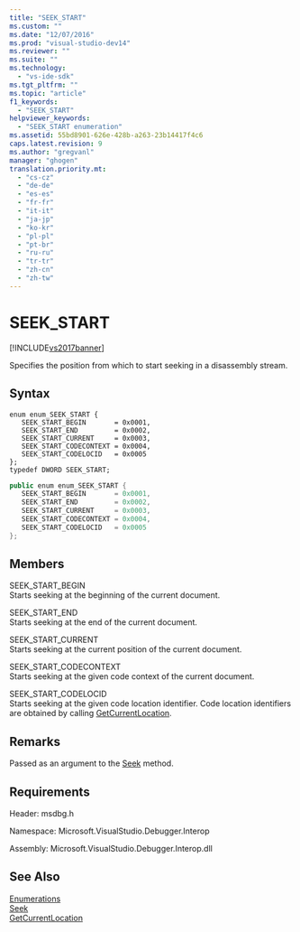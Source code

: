 ```yaml
---
title: "SEEK_START"
ms.custom: ""
ms.date: "12/07/2016"
ms.prod: "visual-studio-dev14"
ms.reviewer: ""
ms.suite: ""
ms.technology: 
  - "vs-ide-sdk"
ms.tgt_pltfrm: ""
ms.topic: "article"
f1_keywords: 
  - "SEEK_START"
helpviewer_keywords: 
  - "SEEK_START enumeration"
ms.assetid: 55bd8901-626e-428b-a263-23b14417f4c6
caps.latest.revision: 9
ms.author: "gregvanl"
manager: "ghogen"
translation.priority.mt: 
  - "cs-cz"
  - "de-de"
  - "es-es"
  - "fr-fr"
  - "it-it"
  - "ja-jp"
  - "ko-kr"
  - "pl-pl"
  - "pt-br"
  - "ru-ru"
  - "tr-tr"
  - "zh-cn"
  - "zh-tw"
---
```

# SEEK_START
[!INCLUDE[vs2017banner](../../../code-quality/includes/vs2017banner.md)]

Specifies the position from which to start seeking in a disassembly stream.  
  
## Syntax  
  
```cpp#  
enum enum_SEEK_START {   
   SEEK_START_BEGIN       = 0x0001,  
   SEEK_START_END         = 0x0002,  
   SEEK_START_CURRENT     = 0x0003,  
   SEEK_START_CODECONTEXT = 0x0004,  
   SEEK_START_CODELOCID   = 0x0005  
};  
typedef DWORD SEEK_START;  
```  
  
```c#  
public enum enum_SEEK_START {   
   SEEK_START_BEGIN       = 0x0001,  
   SEEK_START_END         = 0x0002,  
   SEEK_START_CURRENT     = 0x0003,  
   SEEK_START_CODECONTEXT = 0x0004,  
   SEEK_START_CODELOCID   = 0x0005  
};  
```  
  
## Members  
 SEEK_START_BEGIN  
 Starts seeking at the beginning of the current document.  
  
 SEEK_START_END  
 Starts seeking at the end of the current document.  
  
 SEEK_START_CURRENT  
 Starts seeking at the current position of the current document.  
  
 SEEK_START_CODECONTEXT  
 Starts seeking at the given code context of the current document.  
  
 SEEK_START_CODELOCID  
 Starts seeking at the given code location identifier. Code location identifiers are obtained by calling [GetCurrentLocation](../../../extensibility/debugger/reference/idebugdisassemblystream2--getcurrentlocation.md).  
  
## Remarks  
 Passed as an argument to the [Seek](../../../extensibility/debugger/reference/idebugdisassemblystream2--seek.md) method.  
  
## Requirements  
 Header: msdbg.h  
  
 Namespace: Microsoft.VisualStudio.Debugger.Interop  
  
 Assembly: Microsoft.VisualStudio.Debugger.Interop.dll  
  
## See Also  
 [Enumerations](../../../extensibility/debugger/reference/enumerations--visual-studio-debugging-.md)   
 [Seek](../../../extensibility/debugger/reference/idebugdisassemblystream2--seek.md)   
 [GetCurrentLocation](../../../extensibility/debugger/reference/idebugdisassemblystream2--getcurrentlocation.md)